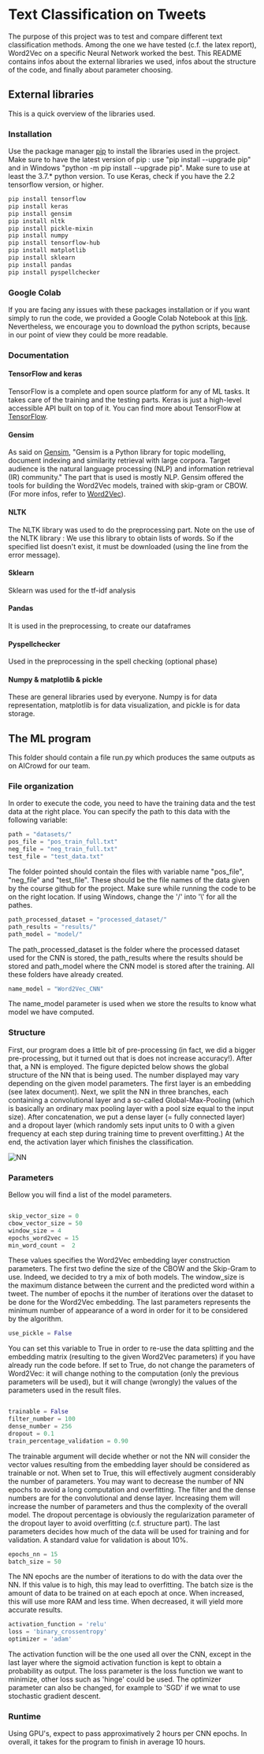 # Text Classification on Tweets

The purpose of this project was to test and compare different text classification methods. Among the one we have tested (c.f. the latex report), Word2Vec on a specific Neural Network worked the best. This README contains infos about the external libraries we used, infos about the structure of the code, and finally about parameter choosing.

## External libraries
This is a quick overview of the libraries used.

### Installation

Use the package manager [pip](https://pip.pypa.io/en/stable/) to install the libraries used in the project. Make sure to have the latest version of pip : use "pip install --upgrade pip" and in Windows "python -m pip install --upgrade pip". Make sure to use at least the 3.7.* python version. To use Keras, check if you have the 2.2 tensorflow version, or higher. 


```bash
pip install tensorflow
pip install keras
pip install gensim
pip install nltk
pip install pickle-mixin
pip install numpy
pip install tensorflow-hub
pip install matplotlib
pip install sklearn
pip install pandas
pip install pyspellchecker
```
### Google Colab
If you are facing any issues with these packages installation or if you want simply to run the code, we provided a Google Colab Notebook at this [link](https://drive.google.com/drive/folders/1kuJXFgFZdqRpmy8_crkD2OBNvvo1FjoF?usp=sharing). Nevertheless, we encourage you to download the python scripts, because in our point of view they could be more readable.
### Documentation

#### TensorFlow and keras

TensorFlow is a complete and open source platform for any  of ML tasks. It takes care of the training and the testing parts. Keras is  just a high-level accessible API built on top of it. You can find more about TensorFlow at [TensorFlow](https://www.tensorflow.org).

#### Gensim

As said on [Gensim](https://pypi.org/project/gensim/), "Gensim is a Python library for topic modelling, document indexing and similarity retrieval with large corpora. Target audience is the natural language processing (NLP) and information retrieval (IR) community." The part that is used is mostly NLP. Gensim offered the tools for building the Word2Vec models, trained with skip-gram or CBOW. (For more infos, refer to [Word2Vec](https://radimrehurek.com/gensim/models/word2vec.html)).

#### NLTK

The NLTK library was used to do the preprocessing part.
Note on the use of the NLTK library : We use this library to obtain lists of words. So if the specified list doesn't exist, it must be downloaded (using the line from the error message).

#### Sklearn

Sklearn was used for the tf-idf analysis

#### Pandas 

It is used in the preprocessing, to create our dataframes

#### Pyspellchecker

Used in the preprocessing in the spell checking (optional phase)

#### Numpy & matplotlib & pickle

These are general libraries used by everyone. Numpy is for data representation, matplotlib is for data visualization, and pickle is for data storage.


## The ML program

This folder should contain a file run.py which produces the same outputs as on AICrowd for our team. 

### File organization

In order to execute the code, you need to have the training data and the test data at the right place. You can specify the path to this data with the following variable: 

```python
path = "datasets/"
pos_file = "pos_train_full.txt"
neg_file = "neg_train_full.txt"
test_file = "test_data.txt"
```
The folder pointed should contain the files with variable name "pos_file", "neg_file" and "test_file". These should be the file names of the data given by the course github for the project. Make sure while running the code to be on the right location. If using Windows, change the '/' into '\\' for all the pathes.

```python
path_processed_dataset = "processed_dataset/" 
path_results = "results/"
path_model = "model/"
```
The path_processed_dataset is the folder where the processed dataset used for the CNN is stored, the path_results where the results should be stored and path_model where the CNN model is stored after the training. All these folders have already created.
```python
name_model = "Word2Vec_CNN"
```
The name_model parameter is used when we store the results to know what model we have computed.

### Structure

First, our program does a little bit of pre-processing (in fact, we did a bigger pre-processing, but it turned out that is does not increase accuracy!). After that, a NN is employed. The figure depicted below shows the global structure of the NN that is being used. The number displayed may vary depending on the given model parameters. The first layer is an embedding (see latex document). Next, we split the NN in three branches, each containing a convolutional layer and a so-called Global-Max-Pooling (which is basically an ordinary max pooling layer with a pool size equal to the input size). After concatenation, we put a dense layer (= fully connected layer) and a dropout layer (which randomly sets input units to 0 with a given frequency at each step during training time to prevent overfitting.) At the end, the activation layer which finishes the classification.

![NN](https://github.com/CS-433/cs-433-project-2-on_va_tout_casser/blob/main/NN_Model.png?raw=true)

### Parameters

Bellow you will find a list of the model parameters. 

```python

skip_vector_size = 0
cbow_vector_size = 50
window_size = 4
epochs_word2vec = 15
min_word_count =  2

```
These values specifies the Word2Vec embedding layer construction parameters. The first two define the size of the CBOW and the Skip-Gram to use. Indeed, we decided to try a mix of both models. The window_size is the maximum distance between the current and the predicted word within a tweet. The number of epochs it the number of iterations over the dataset to be done for the Word2Vec embedding. The last parameters represents the minimum number of appearance of a word in order for it to be considered by the algorithm.

```python
use_pickle = False
```

You can set this variable to True in order to re-use the data splitting and the embedding matrix (resulting to the given Word2Vec parameters) if you have already run the code before. If set to True, do not change the parameters of Word2Vec: it will change nothing to the computation (only the previous parameters will be used), but it will change (wrongly) the values of the parameters used in the result files.

```python

trainable = False
filter_number = 100
dense_number = 256
dropout = 0.1
train_percentage_validation = 0.90
```

The trainable argument will decide whether or not the NN will consider the vector values resulting from the embedding layer should be considered as trainable or not. When set to True, this will effectively augment considerably the number of parameters. You may want to decrease the number of NN epochs to avoid a long computation and overfitting. The filter and the dense numbers are for the convolutional and dense layer. Increasing them will increase the number of parameters and thus the complexity of the overall model. The dropout percentage is obviously the regularization parameter of the dropout layer to avoid overfitting (c.f. structure part). The last parameters decides how much of the data will be used for training and for validation. A standard value for validation is about 10%. 


```python
epochs_nn = 15
batch_size = 50
```

The NN epochs are the number of iterations to do with the data over the NN. If this value is to high, this may lead to overfitting. The batch size is the amount of data to be trained on at each epoch at once. When increased, this will use more RAM and less time. When decreased, it will yield more accurate results. 

```python
activation_function = 'relu'
loss = 'binary_crossentropy'
optimizer = 'adam'
```
The activation function will be the one used all over the CNN, except in the last layer where the sigmoid activation function is kept to obtain a probability as output. The loss parameter is the loss function we want to minimize, other loss such as 'hinge' could be used. The optimizer parameter can also be changed, for example to 'SGD' if we wnat to use stochastic gradient descent.

### Runtime
Using GPU's, expect to pass approximatively 2 hours per CNN epochs. In overall, it takes for the program to finish in average 10 hours.
